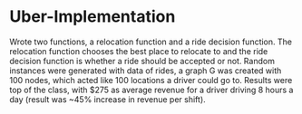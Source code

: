 # Uber-Implementation
Wrote two functions, a relocation function and a ride decision function. The relocation function chooses the best place to relocate to and the ride decision function is whether a ride should be accepted or not. Random instances were generated with data of rides, a graph G was created with 100 nodes, which acted like 100 locations a driver could go to. Results were top of the class, with $275 as average revenue for a driver driving 8 hours a day (result was ~45% increase in revenue per shift).

